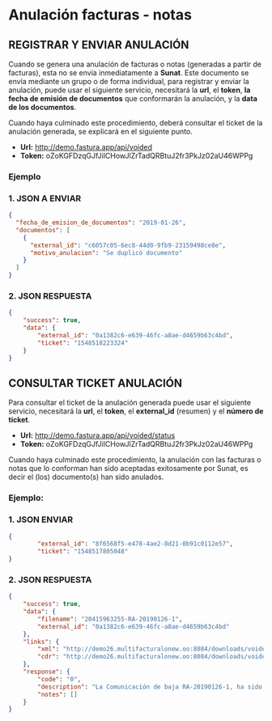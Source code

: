 # Anulación facturas - notas

## REGISTRAR Y ENVIAR ANULACIÓN

Cuando se genera una anulación de facturas o notas (generadas a partir de facturas), esta no se envía inmediatamente a **Sunat**. Este documento se envía mediante un grupo o de forma individual, para registrar y enviar la anulación, puede usar el siguiente servicio, necesitará la **url**, el **token**, **la fecha de emisión de documentos** que conformarán la anulación, y la **data de los documentos**.

Cuando haya culminado este procedimiento, deberá consultar el ticket de la anulación generada, se explicará en el siguiente punto.

- **Url:** http://demo.fastura.app/api/voided
- **Token:** oZoKGFDzqGJfJilCHowJlZrTadQRBtuJ2fr3PkJz02aU46WPPg

### Ejemplo

### 1. JSON A ENVIAR

```json
{
  "fecha_de_emision_de_documentos": "2019-01-26",
  "documentos": [
    {
      "external_id": "c6057c05-6ec8-44d0-9fb9-23159498ce8e",
      "motivo_anulacion": "Se duplicó documento"
    }
  ]
}
```

### 2. JSON RESPUESTA

```json
{
    "success": true,
    "data": {
        "external_id": "0a1382c6-e639-46fc-a8ae-d4659b63c4bd",
        "ticket": "1548518223324"
    }
}
```

## CONSULTAR TICKET ANULACIÓN

Para consultar el ticket de la anulación generada puede usar el siguiente servicio, necesitará la **url**, el **token**, el **external_id** (resumen) y el **número de ticket**.

- **Url:** http://demo.fastura.app/api/voided/status 
- **Token:** oZoKGFDzqGJfJilCHowJlZrTadQRBtuJ2fr3PkJz02aU46WPPg

Cuando haya culminado este procedimiento, la anulación con las facturas o notas que lo conforman han sido aceptadas exitosamente por Sunat, es decir el (los) documento(s) han sido anulados.

### Ejemplo:

### 1. JSON  ENVIAR

```json
{
        "external_id": "8f6568f5-e478-4ae2-8d21-0b91c0112e57",
        "ticket": "1548517805048"
}
```

### 2. JSON RESPUESTA

```json
{
    "success": true,
    "data": {
        "filename": "20415963255-RA-20190126-1",
        "external_id": "0a1382c6-e639-46fc-a8ae-d4659b63c4bd"
    },
    "links": {
        "xml": "http://demo26.multifacturalonew.oo:8084/downloads/voided/xml/0a1382c6-e639-46fc-a8ae-d4659b63c4bd",
        "cdr": "http://demo26.multifacturalonew.oo:8084/downloads/voided/cdr/0a1382c6-e639-46fc-a8ae-d4659b63c4bd"
    },
    "response": {
        "code": "0",
        "description": "La Comunicación de baja RA-20190126-1, ha sido aceptada",
        "notes": []
    }
}
```
